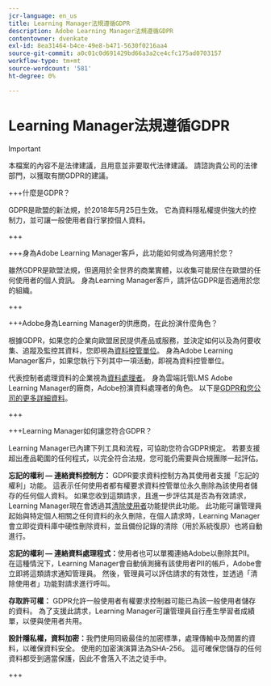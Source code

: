 ```yaml
---
jcr-language: en_us
title: Learning Manager法規遵循GDPR
description: Adobe Learning Manager法規遵循GDPR
contentowner: dvenkate
exl-id: 8ea31464-b4ce-49e8-b471-5630f0216aa4
source-git-commit: a0c01c0d691429bd66a3a2ce4cfc175ad0703157
workflow-type: tm+mt
source-wordcount: '581'
ht-degree: 0%

---
```


# Learning Manager法規遵循GDPR

>[!IMPORTANT]
>
>本檔案的內容不是法律建議，且用意並非要取代法律建議。 請諮詢貴公司的法律部門，以獲取有關GDPR的建議。

+++什麼是GDPR？

GDPR是歐盟的新法規，於2018年5月25日生效。 它為資料隱私權提供強大的控制力，並可讓一般使用者自行掌控個人資料。

+++

+++身為Adobe Learning Manager客戶，此功能如何或為何適用於您？

雖然GDPR是歐盟法規，但適用於全世界的商業實體，以收集可能居住在歐盟的任何使用者的個人資訊。  身為Learning Manager客戶，請評估GDPR是否適用於您的組織。

+++

+++Adobe身為Learning Manager的供應商，在此扮演什麼角色？

根據GDPR，如果您的企業向歐盟居民提供產品或服務，並決定如何以及為何要收集、追蹤及監控其資料，您即視為[資料控管單位](https://gdpr-info.eu/art-24-gdpr/)。 身為Adobe Learning Manager客戶，如果您執行下列其中一項活動，即視為資料控管單位。

代表控制者處理資料的企業視為[資料處理者](https://gdpr-info.eu/art-28-gdpr/)。 身為雲端託管LMS Adobe Learning Manager的廠商，Adobe扮演資料處理者的角色。 以下是[GDPR和您公司的更多詳細資料](https://www.adobe.com/privacy/general-data-protection-regulation.html)。

+++

+++Learning Manager如何讓您符合GDPR？

Learning Manager已內建下列工具和流程，可協助您符合GDPR規定。 若要支援超出產品範圍的任何程式，以完全符合法規，您可能仍需要與合規團隊一起評估。

**忘記的權利 — 連絡資料控制方：** GDPR要求資料控制方為其使用者支援「忘記的權利」功能。 這表示任何使用者都有權要求資料控管單位永久刪除為該使用者儲存的任何個人資料。 如果您收到這類請求，且進一步評估其是否為有效請求，Learning Manager現在會透過其[清除使用者](../administrators/feature-summary/purge-users.md)功能提供此功能。 此功能可讓管理員起始與特定個人相關之任何資料的永久刪除，在個人請求時，Learning Manager會立即從資料庫中硬性刪除資料，並且備份記錄的清除（用於系統復原）也將自動進行。

**忘記的權利 — 連絡資料處理程式：**&#x200B;使用者也可以單獨連絡Adobe以刪除其PII。 在這種情況下，Learning Manager會自動偵測擁有該使用者PII的帳戶，Adobe會立即將這類請求通知管理員。 然後，管理員可以評估請求的有效性，並透過「清除使用者」功能對請求進行呼叫。

**存取許可權：** GDPR允許一般使用者有權要求控制器可能已為該一般使用者儲存的資料。 為了支援此請求，Learning Manager可讓管理員自行產生學習者成績單，以便與使用者共用。

**設計隱私權，資料加密：**&#x200B;我們使用同級最佳的加密標準，處理傳輸中及閒置的資料，以確保資料安全。 使用的加密演演算法為SHA-256。 這可確保您儲存的任何資料都受到適當保護，因此不會落入不法之徒手中。

+++
